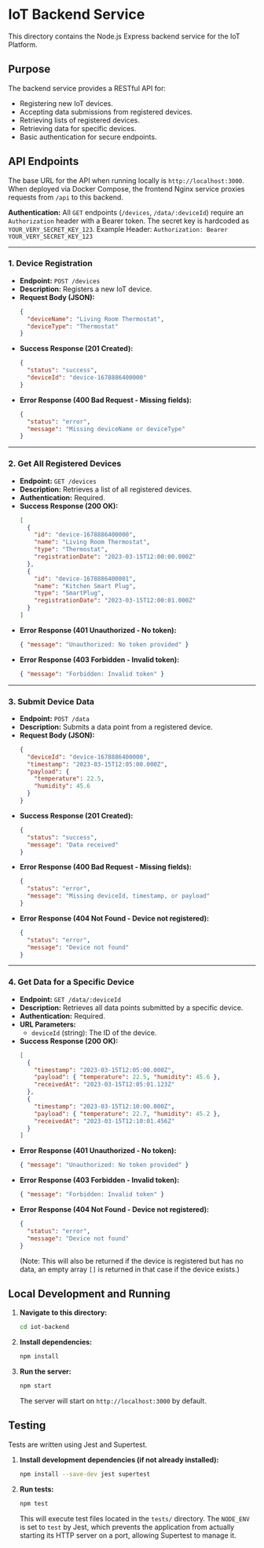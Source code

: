 # IoT Backend Service

This directory contains the Node.js Express backend service for the IoT Platform.

## Purpose

The backend service provides a RESTful API for:
- Registering new IoT devices.
- Accepting data submissions from registered devices.
- Retrieving lists of registered devices.
- Retrieving data for specific devices.
- Basic authentication for secure endpoints.

## API Endpoints

The base URL for the API when running locally is `http://localhost:3000`. When deployed via Docker Compose, the frontend Nginx service proxies requests from `/api` to this backend.

**Authentication:**
All `GET` endpoints (`/devices`, `/data/:deviceId`) require an `Authorization` header with a Bearer token.
The secret key is hardcoded as `YOUR_VERY_SECRET_KEY_123`.
Example Header: `Authorization: Bearer YOUR_VERY_SECRET_KEY_123`

---

### 1. Device Registration

*   **Endpoint:** `POST /devices`
*   **Description:** Registers a new IoT device.
*   **Request Body (JSON):**
    ```json
    {
      "deviceName": "Living Room Thermostat",
      "deviceType": "Thermostat"
    }
    ```
*   **Success Response (201 Created):**
    ```json
    {
      "status": "success",
      "deviceId": "device-1678886400000" 
    }
    ```
*   **Error Response (400 Bad Request - Missing fields):**
    ```json
    {
      "status": "error",
      "message": "Missing deviceName or deviceType"
    }
    ```

---

### 2. Get All Registered Devices

*   **Endpoint:** `GET /devices`
*   **Description:** Retrieves a list of all registered devices.
*   **Authentication:** Required.
*   **Success Response (200 OK):**
    ```json
    [
      {
        "id": "device-1678886400000",
        "name": "Living Room Thermostat",
        "type": "Thermostat",
        "registrationDate": "2023-03-15T12:00:00.000Z"
      },
      {
        "id": "device-1678886400001",
        "name": "Kitchen Smart Plug",
        "type": "SmartPlug",
        "registrationDate": "2023-03-15T12:00:01.000Z"
      }
    ]
    ```
*   **Error Response (401 Unauthorized - No token):**
    ```json
    { "message": "Unauthorized: No token provided" }
    ```
*   **Error Response (403 Forbidden - Invalid token):**
    ```json
    { "message": "Forbidden: Invalid token" }
    ```

---

### 3. Submit Device Data

*   **Endpoint:** `POST /data`
*   **Description:** Submits a data point from a registered device.
*   **Request Body (JSON):**
    ```json
    {
      "deviceId": "device-1678886400000",
      "timestamp": "2023-03-15T12:05:00.000Z",
      "payload": {
        "temperature": 22.5,
        "humidity": 45.6
      }
    }
    ```
*   **Success Response (201 Created):**
    ```json
    {
      "status": "success",
      "message": "Data received"
    }
    ```
*   **Error Response (400 Bad Request - Missing fields):**
    ```json
    {
      "status": "error",
      "message": "Missing deviceId, timestamp, or payload"
    }
    ```
*   **Error Response (404 Not Found - Device not registered):**
    ```json
    {
      "status": "error",
      "message": "Device not found"
    }
    ```

---

### 4. Get Data for a Specific Device

*   **Endpoint:** `GET /data/:deviceId`
*   **Description:** Retrieves all data points submitted by a specific device.
*   **Authentication:** Required.
*   **URL Parameters:**
    *   `deviceId` (string): The ID of the device.
*   **Success Response (200 OK):**
    ```json
    [
      {
        "timestamp": "2023-03-15T12:05:00.000Z",
        "payload": { "temperature": 22.5, "humidity": 45.6 },
        "receivedAt": "2023-03-15T12:05:01.123Z"
      },
      {
        "timestamp": "2023-03-15T12:10:00.000Z",
        "payload": { "temperature": 22.7, "humidity": 45.2 },
        "receivedAt": "2023-03-15T12:10:01.456Z"
      }
    ]
    ```
*   **Error Response (401 Unauthorized - No token):**
    ```json
    { "message": "Unauthorized: No token provided" }
    ```
*   **Error Response (403 Forbidden - Invalid token):**
    ```json
    { "message": "Forbidden: Invalid token" }
    ```
*   **Error Response (404 Not Found - Device not registered):**
    ```json
    {
      "status": "error",
      "message": "Device not found"
    }
    ```
    (Note: This will also be returned if the device is registered but has no data, an empty array `[]` is returned in that case if the device exists.)

## Local Development and Running

1.  **Navigate to this directory:**
    ```bash
    cd iot-backend
    ```
2.  **Install dependencies:**
    ```bash
    npm install
    ```
3.  **Run the server:**
    ```bash
    npm start
    ```
    The server will start on `http://localhost:3000` by default.

## Testing

Tests are written using Jest and Supertest.

1.  **Install development dependencies (if not already installed):**
    ```bash
    npm install --save-dev jest supertest
    ```
2.  **Run tests:**
    ```bash
    npm test
    ```
    This will execute test files located in the `tests/` directory.
    The `NODE_ENV` is set to `test` by Jest, which prevents the application from actually starting its HTTP server on a port, allowing Supertest to manage it.
